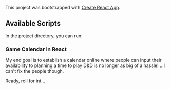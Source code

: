 This project was bootstrapped with [Create React App](https://github.com/facebook/create-react-app).

## Available Scripts

In the project directory, you can run:

### Game Calendar in React

My end goal is to establish a calendar online where people can input their availability to planning a time to play D&D is no longer as big of a hassle! ...I can't fix the people though.

Ready, roll for int...

